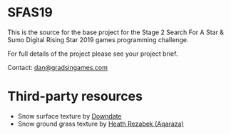 # SFAS19

This is the source for the base project for the Stage 2 Search For A Star & Sumo Digital Rising Star 2019 games programming challenge.

For full details of the project please see your project brief.

Contact: dan@gradsingames.com 

# Third-party resources

- Snow surface texture by [Downdate](https://opengameart.org/users/downdate)
- Snow ground grass texture by [Heath Rezabek (Aqaraza)](https://opengameart.org/users/aqaraza)